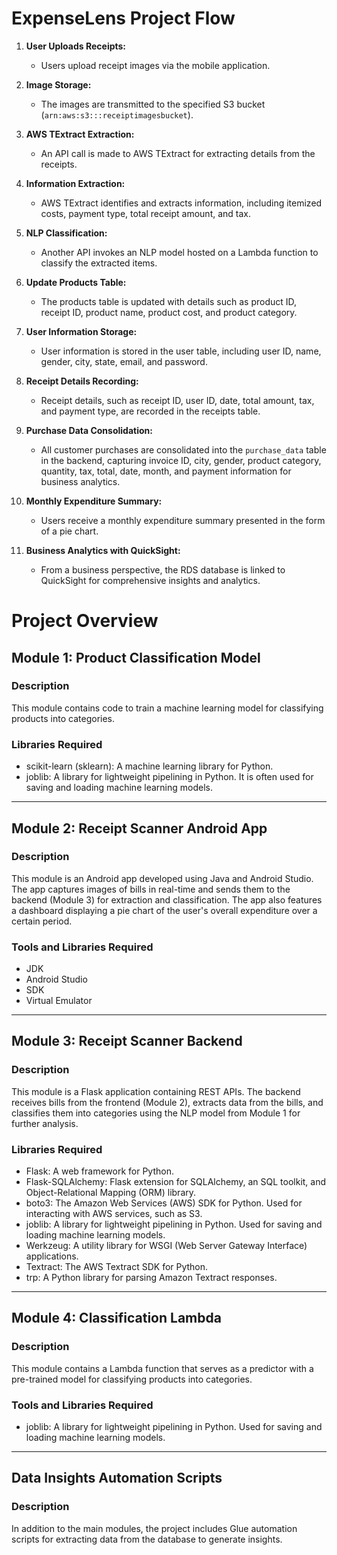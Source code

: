 # ExpenseLens Project Flow

1. **User Uploads Receipts:**
   - Users upload receipt images via the mobile application.

2. **Image Storage:**
   - The images are transmitted to the specified S3 bucket (`arn:aws:s3:::receiptimagesbucket`).

3. **AWS TExtract Extraction:**
   - An API call is made to AWS TExtract for extracting details from the receipts.

4. **Information Extraction:**
   - AWS TExtract identifies and extracts information, including itemized costs, payment type, total receipt amount, and tax.

5. **NLP Classification:**
   - Another API invokes an NLP model hosted on a Lambda function to classify the extracted items.

6. **Update Products Table:**
   - The products table is updated with details such as product ID, receipt ID, product name, product cost, and product category.

7. **User Information Storage:**
   - User information is stored in the user table, including user ID, name, gender, city, state, email, and password.

8. **Receipt Details Recording:**
   - Receipt details, such as receipt ID, user ID, date, total amount, tax, and payment type, are recorded in the receipts table.

9. **Purchase Data Consolidation:**
   - All customer purchases are consolidated into the `purchase_data` table in the backend, capturing invoice ID, city, gender, product category, quantity, tax, total, date, month, and payment information for business analytics.

10. **Monthly Expenditure Summary:**
    - Users receive a monthly expenditure summary presented in the form of a pie chart.

11. **Business Analytics with QuickSight:**
    - From a business perspective, the RDS database is linked to QuickSight for comprehensive insights and analytics.


# Project Overview

## Module 1: Product Classification Model

### Description
This module contains code to train a machine learning model for classifying products into categories.

### Libraries Required
- scikit-learn (sklearn): A machine learning library for Python.
- joblib: A library for lightweight pipelining in Python. It is often used for saving and loading machine learning models.

---

## Module 2: Receipt Scanner Android App

### Description
This module is an Android app developed using Java and Android Studio. The app captures images of bills in real-time and sends them to the backend (Module 3) for extraction and classification. The app also features a dashboard displaying a pie chart of the user's overall expenditure over a certain period.

### Tools and Libraries Required
- JDK
- Android Studio
- SDK
- Virtual Emulator

---

## Module 3: Receipt Scanner Backend

### Description
This module is a Flask application containing REST APIs. The backend receives bills from the frontend (Module 2), extracts data from the bills, and classifies them into categories using the NLP model from Module 1 for further analysis.

### Libraries Required
- Flask: A web framework for Python.
- Flask-SQLAlchemy: Flask extension for SQLAlchemy, an SQL toolkit, and Object-Relational Mapping (ORM) library.
- boto3: The Amazon Web Services (AWS) SDK for Python. Used for interacting with AWS services, such as S3.
- joblib: A library for lightweight pipelining in Python. Used for saving and loading machine learning models.
- Werkzeug: A utility library for WSGI (Web Server Gateway Interface) applications.
- Textract: The AWS Textract SDK for Python.
- trp: A Python library for parsing Amazon Textract responses.

---

## Module 4: Classification Lambda

### Description
This module contains a Lambda function that serves as a predictor with a pre-trained model for classifying products into categories.

### Tools and Libraries Required
- joblib: A library for lightweight pipelining in Python. Used for saving and loading machine learning models.

---

## Data Insights Automation Scripts

### Description
In addition to the main modules, the project includes Glue automation scripts for extracting data from the database to generate insights.




